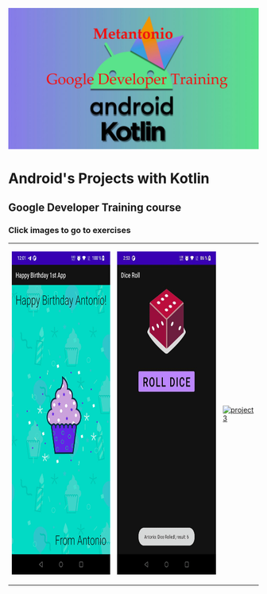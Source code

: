 <!-- seccion de redes sociales -->
<p align="center">
      <img src="./portada.jpg" />


 # Android's Projects with Kotlin 
 ## Google Developer Training course
 ### Click images to go to exercises

  <!-- Sección de Proyectos -->
<table width="100%">
   <!-- Inicio Fila -->
   <tr>	
      <!-- Columna 1 -->	
      <td>
  	<p>
    	   <!-- Proyecto 1 -->
    		<a href="https://github.com/metantonio/training-kotlin-app-1" width="300px">
      			<img src="https://github.com/metantonio/training-kotlin-app-1/blob/main/portada.jpg" width="300px" height="650" alt="project 1"/>
    		</a>
  	</p>
      </td>
      <!-- Columna 2 -->	
      <td>
  	<p>
    	   <!-- Proyecto 2 -->
    		<a href="https://github.com/metantonio/training-kotlin-app-2" width="300px">
      			<img src="https://github.com/metantonio/training-kotlin-app-2/blob/main/portada.gif" width="300px" height="650" alt="project 2"/>
    		</a>
  	</p>
      </td>
      <!-- Columna 3 -->	
      <td>
  	<p>
    	   <!-- Proyecto 3 -->
    		<a href="#" width="300px">
      			<img src="#" width="300px" height="650" alt="project 3"/>
    		</a>
  	</p>
      </td>
   </tr>
   <!-- Final Fila -->
</table>
  <!-- Fin de la sección de proyectos -->

</p>
